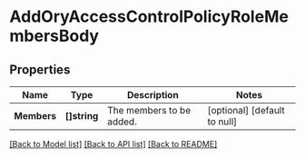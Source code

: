 # AddOryAccessControlPolicyRoleMembersBody

## Properties
Name | Type | Description | Notes
------------ | ------------- | ------------- | -------------
**Members** | **[]string** | The members to be added. | [optional] [default to null]

[[Back to Model list]](../README.md#documentation-for-models) [[Back to API list]](../README.md#documentation-for-api-endpoints) [[Back to README]](../README.md)


